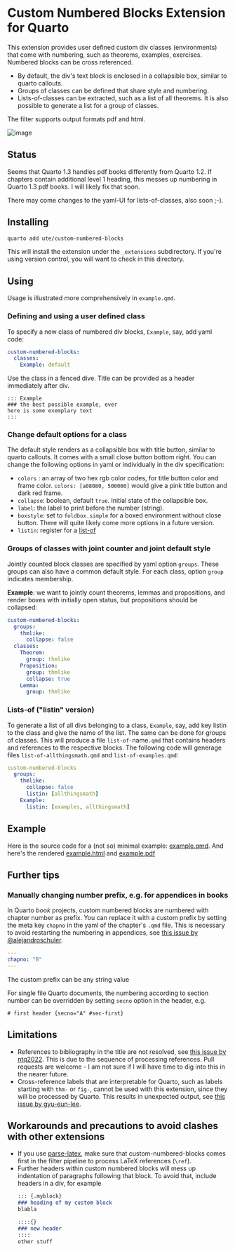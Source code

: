 # Custom Numbered Blocks Extension for Quarto

This extension provides user defined custom div classes (environments) that come with numbering, such as theorems, examples, exercises. Numbered blocks can be cross referenced. 

- By default, the div's text block is enclosed in a collapsible box, similar to quarto callouts.
- Groups of classes can be defined that share style and numbering.
- Lists-of-classes can be extracted, such as a list of all theorems. It is also possible to generate a list for a group of classes.

The filter supports output formats pdf and html.


![image](https://github.com/ute/custom-numbered-blocks/assets/5145859/8b69f761-fcf8-44fe-b2ee-2626f59548c9)

## Status

Seems that Quarto 1.3 handles pdf books differently from Quarto 1.2. If chapters contain additional level 1 heading, this messes up numbering in Quarto 1.3 pdf books. I will likely fix that soon.

There may come changes to the yaml-UI for lists-of-classes, also soon ;-). 


## Installing

```bash
quarto add ute/custom-numbered-blocks
```

This will install the extension under the `_extensions` subdirectory.
If you're using version control, you will want to check in this directory.

## Using

Usage is illustrated more comprehensively in `example.qmd`.

### Defining and using a user defined class
To specify a new class of numbered div blocks, `Example`, say, add yaml code:
```yaml
custom-numbered-blocks:
  classes:
    Example: default
```
Use the class in a fenced dive. Title can be provided as a header immediately after div.
```
::: Example
### the best possible example, ever
here is some exemplary text
:::  
```

### Change default options for a class
The default style renders as a collapsible box with title button, similar to quarto callouts. It comes with a small close button bottom right. You can change the following options in yaml or individually in the div specification:
  - `colors` : an array of two hex rgb color codes, for title button color and frame color. `colors: [a08080, 500000]` would give a pink title button and dark red frame.
  - `collapse`: boolean, default `true`. Initial state of the collapsible box.
  - `label`: the label to print before the number (string).
  - `boxstyle`: set to `foldbox.simple` for a boxed environment without close button. There will quite likely come more options in a future version.
  - `listin`: register for a [list-of](#lists-of-listin-version) 

### Groups of classes with joint counter and joint default style
Jointly counted block classes are specified by yaml option `groups`. These groups can also have a common default style. For each class, option `group` indicates membership. 
 
**Example**: we want to jointly count theorems, lemmas and propositions, and render boxes  with initially open status, but propositions should be collapsed:
```yaml
custom-numbered-blocks:
  groups:
    thmlike:
      collapse: false
  classes:
    Theorem:
      group: thmlike
    Proposition:
      group: thmlike
      collapse: true
    Lemma:
      group: thmlike                  
```

### Lists-of ("listin" version)
To generate a list of all divs belonging to a class, `Example`, say, add key listin to the class and give the name of the list. The same can be done for groups of classes. This will produce a file `list-of-`name`.qmd` that contains headers and references to the respective blocks. The following code will generage files `list-of-allthingsmath.qmd` and `list-of-examples.qmd`:

```yaml
custom-numbered-blocks
  groups:
    thmlike:
      collapse: false
      listin: [allthingsmath]
    Example:
      listin: [examples, allthingsmath] 
```

## Example

Here is the source code for a (not so) minimal example: [example.qmd](https://ute.github.io/custom-numbered-blocks/example.qmd). And here's the rendered [example.html](https://ute.github.io/custom-numbered-blocks/doc/example.html) and [example.pdf](https://ute.github.io/custom-numbered-blocks/doc/example.pdf) 

## Further tips

### Manually changing number prefix, e.g. for appendices in books

In Quarto *book* projects, custom numbered blocks are numbered with chapter number as prefix. You can replace it with a custom prefix by setting the meta key `chapno` in the yaml of the chapter's `.qmd` file. This is necessary to avoid restarting the numbering in appendices, see [this issue by @alejandroschuler](https://github.com/ute/custom-numbered-blocks/issues/11).
```yaml
---
chapno: "B" 
---
```
The custom prefix can be any string value

For single file Quarto documents, the numbering according to section number can be overridden by setting `secno` option in the header, e.g.
```
# first header {secno="A" #sec-first}
```

## Limitations
- References to bibliography in the title are not resolved, see [this issue by ntq2022](https://github.com/ute/custom-numbered-blocks/issues/7). This is due to the sequence of processing references. Pull requests are welcome - I am not sure
  if I will have time to dig into this in the nearer future.
- Cross-reference labels that are interpretable for Quarto, such as labels starting with `thm-` or `fig-`, cannot be used with this extension, since they will be processed by Quarto. This results in unexpected output, see [this issue by gyu-eun-lee](https://github.com/ute/custom-numbered-blocks/issues/8).
  
## Workarounds and precautions to avoid clashes with other extensions
- If you use [parse-latex](https://github.com/tarleb/parse-latex), make sure that custom-numbered-blocks comes first in the filter pipeline to process LaTeX references (`\ref`).
- Further headers within custom numbered blocks will mess up indentation of paragraphs following that block. To avoid that, include headers in a div, for example
  ```markdown
  ::: {.myblock}
  ### heading of my custom block
  blabla
  
  ::::{}
  ### new header
  ::::
  other stuff
  ```
